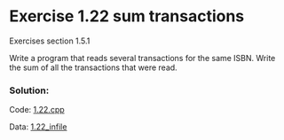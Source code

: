 # Exercise 1.22 sum transactions
Exercises section 1.5.1

Write a program that reads several transactions for the same ISBN. Write the sum of all the transactions that were read.

### Solution:
Code: [1.22.cpp](../exercises/1.22.cpp)

Data: [1.22_infile](../exercises/1.22_infile)